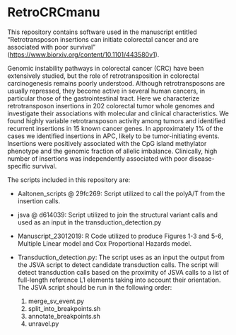 # RetroCRCmanu
This repository contains software used in the manuscript entitled “Retrotransposon insertions can initiate colorectal cancer and are associated with poor survival” (https://www.biorxiv.org/content/10.1101/443580v1). 

Genomic instability pathways in colorectal cancer (CRC) have been extensively studied, but the role of retrotransposition in colorectal carcinogenesis remains poorly understood. Although retrotransposons are usually repressed, they become active in several human cancers, in particular those of the gastrointestinal tract. Here we characterize retrotransposon insertions in 202 colorectal tumor whole genomes and investigate their associations with molecular and clinical characteristics. We found highly variable retrotransposon activity among tumors and identified recurrent insertions in 15 known cancer genes. In approximately 1% of the cases we identified insertions in APC, likely to be tumor-initiating events. Insertions were positively associated with the CpG island methylator phenotype and the genomic fraction of allelic imbalance. Clinically, high number of insertions was independently associated with poor disease-specific survival.

The scripts included in this repository are: 

* Aaltonen_scripts @ 29fc269: Script utilized to call the polyA/T from the insertion calls. 

* jsva @ d614039: Script utilized to join the structural variant calls and used as an input in the transduction_detection.py

* Manuscript_23012019: R Code utilized to produce Figures 1-3 and 5-6, Multiple Linear model and Cox Proportional Hazards model.

* Transduction_detection.py: The script uses as an input the output from the JSVA script to detect candidate transduction calls. The script will detect transduction calls based on the proximity of JSVA calls to a list of full-length reference L1 elements taking into account their orientation. The JSVA script should be run in the following order:

  1.	merge_sv_event.py
  2.	split_into_breakpoints.sh
  3.	annotate_breakpoints.sh
  4.	unravel.py

